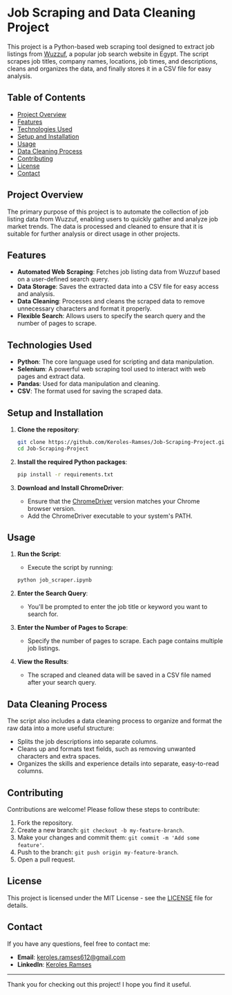 # Job Scraping and Data Cleaning Project

This project is a Python-based web scraping tool designed to extract job listings from [Wuzzuf](https://wuzzuf.net/), a popular job search website in Egypt. The script scrapes job titles, company names, locations, job times, and descriptions, cleans and organizes the data, and finally stores it in a CSV file for easy analysis.

## Table of Contents

- [Project Overview](#project-overview)
- [Features](#features)
- [Technologies Used](#technologies-used)
- [Setup and Installation](#setup-and-installation)
- [Usage](#usage)
- [Data Cleaning Process](#data-cleaning-process)
- [Contributing](#contributing)
- [License](#license)
- [Contact](#contact)

## Project Overview

The primary purpose of this project is to automate the collection of job listing data from Wuzzuf, enabling users to quickly gather and analyze job market trends. The data is processed and cleaned to ensure that it is suitable for further analysis or direct usage in other projects.

## Features

- **Automated Web Scraping**: Fetches job listing data from Wuzzuf based on a user-defined search query.
- **Data Storage**: Saves the extracted data into a CSV file for easy access and analysis.
- **Data Cleaning**: Processes and cleans the scraped data to remove unnecessary characters and format it properly.
- **Flexible Search**: Allows users to specify the search query and the number of pages to scrape.

## Technologies Used

- **Python**: The core language used for scripting and data manipulation.
- **Selenium**: A powerful web scraping tool used to interact with web pages and extract data.
- **Pandas**: Used for data manipulation and cleaning.
- **CSV**: The format used for saving the scraped data.

## Setup and Installation

1. **Clone the repository**:
    ```bash
    git clone https://github.com/Keroles-Ramses/Job-Scraping-Project.git
    cd Job-Scraping-Project
    ```

2. **Install the required Python packages**:
    ```bash
    pip install -r requirements.txt
    ```

3. **Download and Install ChromeDriver**:
    - Ensure that the [ChromeDriver](https://sites.google.com/a/chromium.org/chromedriver/downloads) version matches your Chrome browser version.
    - Add the ChromeDriver executable to your system's PATH.

## Usage

1. **Run the Script**:
    - Execute the script by running:
    ```bash
    python job_scraper.ipynb
    ```

2. **Enter the Search Query**:
    - You'll be prompted to enter the job title or keyword you want to search for.
  
3. **Enter the Number of Pages to Scrape**:
    - Specify the number of pages to scrape. Each page contains multiple job listings.

4. **View the Results**:
    - The scraped and cleaned data will be saved in a CSV file named after your search query.

## Data Cleaning Process

The script also includes a data cleaning process to organize and format the raw data into a more useful structure:
- Splits the job descriptions into separate columns.
- Cleans up and formats text fields, such as removing unwanted characters and extra spaces.
- Organizes the skills and experience details into separate, easy-to-read columns.

## Contributing

Contributions are welcome! Please follow these steps to contribute:

1. Fork the repository.
2. Create a new branch: `git checkout -b my-feature-branch`.
3. Make your changes and commit them: `git commit -m 'Add some feature'`.
4. Push to the branch: `git push origin my-feature-branch`.
5. Open a pull request.

## License

This project is licensed under the MIT License - see the [LICENSE](LICENSE) file for details.

## Contact

If you have any questions, feel free to contact me:

- **Email**: keroles.ramses612@gmail.com
- **LinkedIn**: [Keroles Ramses](https://www.linkedin.com/in/keroles-ramses/)

---

Thank you for checking out this project! I hope you find it useful.
